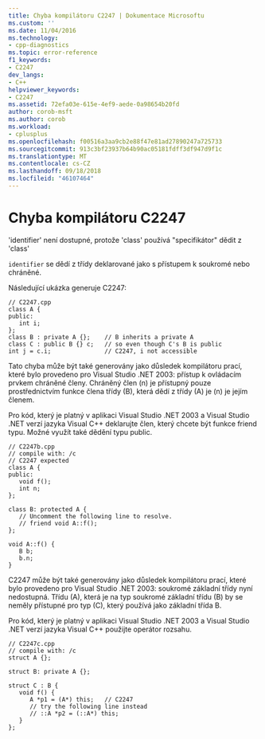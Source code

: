 ```yaml
---
title: Chyba kompilátoru C2247 | Dokumentace Microsoftu
ms.custom: ''
ms.date: 11/04/2016
ms.technology:
- cpp-diagnostics
ms.topic: error-reference
f1_keywords:
- C2247
dev_langs:
- C++
helpviewer_keywords:
- C2247
ms.assetid: 72efa03e-615e-4ef9-aede-0a98654b20fd
author: corob-msft
ms.author: corob
ms.workload:
- cplusplus
ms.openlocfilehash: f00516a3aa9cb2e88f47e81ad27890247a725733
ms.sourcegitcommit: 913c3bf23937b64b90ac05181fdff3df947d9f1c
ms.translationtype: MT
ms.contentlocale: cs-CZ
ms.lasthandoff: 09/18/2018
ms.locfileid: "46107464"
---
```

# <a name="compiler-error-c2247"></a>Chyba kompilátoru C2247

'identifier' není dostupné, protože 'class' používá "specifikátor" dědit z 'class'

`identifier` se dědí z třídy deklarované jako s přístupem k soukromé nebo chráněné.

Následující ukázka generuje C2247:

```
// C2247.cpp
class A {
public:
   int i;
};
class B : private A {};    // B inherits a private A
class C : public B {} c;   // so even though C's B is public
int j = c.i;               // C2247, i not accessible
```

Tato chyba může být také generovány jako důsledek kompilátoru prací, které bylo provedeno pro Visual Studio .NET 2003: přístup k ovládacím prvkem chráněné členy. Chráněný člen (n) je přístupný pouze prostřednictvím funkce člena třídy (B), která dědí z třídy (A) je (n) je jejím členem.

Pro kód, který je platný v aplikaci Visual Studio .NET 2003 a Visual Studio .NET verzí jazyka Visual C++ deklarujte člen, který chcete být funkce friend typu. Možné využít také dědění typu public.

```
// C2247b.cpp
// compile with: /c
// C2247 expected
class A {
public:
   void f();
   int n;
};

class B: protected A {
   // Uncomment the following line to resolve.
   // friend void A::f();
};

void A::f() {
   B b;
   b.n;
}
```

C2247 může být také generovány jako důsledek kompilátoru prací, které bylo provedeno pro Visual Studio .NET 2003: soukromé základní třídy nyní nedostupná. Třídu (A), která je na typ soukromé základní třídu (B) by se neměly přístupné pro typ (C), který používá jako základní třída B.

Pro kód, který je platný v aplikaci Visual Studio .NET 2003 a Visual Studio .NET verzí jazyka Visual C++ použijte operátor rozsahu.

```
// C2247c.cpp
// compile with: /c
struct A {};

struct B: private A {};

struct C : B {
   void f() {
      A *p1 = (A*) this;   // C2247
      // try the following line instead
      // ::A *p2 = (::A*) this;
   }
};
```